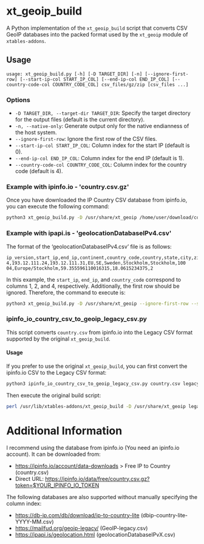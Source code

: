 # xt_geoip_build
A Python implementation of the `xt_geoip_build` script that converts CSV GeoIP databases into the packed format used by the `xt_geoip` module of `xtables-addons`.

## Usage

```
usage: xt_geoip_build.py [-h] [-D TARGET_DIR] [-n] [--ignore-first-row] [--start-ip-col START_IP_COL] [--end-ip-col END_IP_COL] [--country-code-col COUNTRY_CODE_COL] csv_files/gz/zip [csv_files ...]
```

### Options

- `-D TARGET_DIR, --target-dir TARGET_DIR`: Specify the target directory for the output files (default is the current directory).
- `-n, --native-only`: Generate output only for the native endianness of the host system.
- `--ignore-first-row`: Ignore the first row of the CSV files.
- `--start-ip-col START_IP_COL`: Column index for the start IP (default is 0).
- `--end-ip-col END_IP_COL`: Column index for the end IP (default is 1).
- `--country-code-col COUNTRY_CODE_COL`: Column index for the country code (default is 4).

### Example with ipinfo.io - 'country.csv.gz'
Once you have downloaded the IP Country CSV database from ipinfo.io, you can execute the following command:
```bash
python3 xt_geoip_build.py -D /usr/share/xt_geoip /home/user/download/country.csv.gz
```

### Example with ipapi.is - 'geolocationDatabaseIPv4.csv'

The format of the ‘geolocationDatabaseIPv4.csv’ file is as follows:

```
ip_version,start_ip,end_ip,continent,country_code,country,state,city,zip,timezone,latitude,longitude,accuracy
4,193.12.111.24,193.12.111.31,EU,SE,Sweden,Stockholm,Stockholm,100 04,Europe/Stockholm,59.355596110016315,18.0615234375,2
```

In this example, the `start_ip`, `end_ip`, and `country_code` correspond to columns 1, 2, and 4, respectively. Additionally, the first row should be ignored. Therefore, the command to execute is:

```bash
python3 xt_geoip_build.py -D /usr/share/xt_geoip --ignore-first-row --start-ip-col 1 --end-ip-col 2 --country-code-col 4 geolocationDatabaseIPv4.csv
```

### ipinfo_io_country_csv_to_geoip_legacy_csv.py
This script converts `country.csv` from ipinfo.io into the Legacy CSV format supported by the original `xt_geoip_build`.

#### Usage
If you prefer to use the original `xt_geoip_build`, you can first convert the ipinfo.io CSV to the Legacy CSV format:

```bash
python3 ipinfo_io_country_csv_to_geoip_legacy_csv.py country.csv legacy.csv
```

Then execute the original build script:

```bash
perl /usr/lib/xtables-addons/xt_geoip_build -D /usr/share/xt_geoip legacy.csv
```

# Additional Information
I recommend using the database from ipinfo.io (You need an ipinfo.io account). It can be downloaded from:
- https://ipinfo.io/account/data-downloads > Free IP to Country (country.csv)
- Direct URL: https://ipinfo.io/data/free/country.csv.gz?token=$YOUR_IPINFO_IO_TOKEN

The following databases are also supported without manually specifying the column index:
- https://db-ip.com/db/download/ip-to-country-lite (dbip-country-lite-YYYY-MM.csv)
- https://mailfud.org/geoip-legacy/ (GeoIP-legacy.csv)
- https://ipapi.is/geolocation.html (geolocationDatabaseIPvX.csv)
